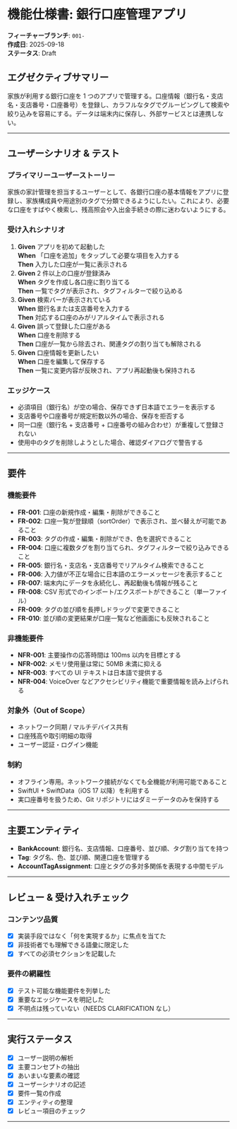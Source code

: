# 機能仕様書: 銀行口座管理アプリ

**フィーチャーブランチ**: `001-`  
**作成日**: 2025-09-18  
**ステータス**: Draft

## エグゼクティブサマリー

家族が利用する銀行口座を 1 つのアプリで管理する。口座情報（銀行名・支店名・支店番号・口座番号）を登録し、カラフルなタグでグルーピングして検索や絞り込みを容易にする。データは端末内に保存し、外部サービスとは連携しない。

---

## ユーザーシナリオ & テスト

### プライマリーユーザーストーリー

家族の家計管理を担当するユーザーとして、各銀行口座の基本情報をアプリに登録し、家族構成員や用途別のタグで分類できるようにしたい。これにより、必要な口座をすばやく検索し、残高照会や入出金手続きの際に迷わないようにする。

### 受け入れシナリオ

1. **Given** アプリを初めて起動した  
   **When** 「口座を追加」をタップして必要な項目を入力する  
   **Then** 入力した口座が一覧に表示される
2. **Given** 2 件以上の口座が登録済み  
   **When** タグを作成し各口座に割り当てる  
   **Then** 一覧でタグが表示され、タグフィルターで絞り込める
3. **Given** 検索バーが表示されている  
   **When** 銀行名または支店番号を入力する  
   **Then** 対応する口座のみがリアルタイムで表示される
4. **Given** 誤って登録した口座がある  
   **When** 口座を削除する  
   **Then** 口座が一覧から除去され、関連タグの割り当ても解除される
5. **Given** 口座情報を更新したい  
   **When** 口座を編集して保存する  
   **Then** 一覧に変更内容が反映され、アプリ再起動後も保持される

### エッジケース

- 必須項目（銀行名）が空の場合、保存できず日本語でエラーを表示する
- 支店番号や口座番号が規定桁数以外の場合、保存を拒否する
- 同一口座（銀行名 + 支店番号 + 口座番号の組み合わせ）が重複して登録されない
- 使用中のタグを削除しようとした場合、確認ダイアログで警告する

---

## 要件

### 機能要件

- **FR-001**: 口座の新規作成・編集・削除ができること
- **FR-002**: 口座一覧が登録順（sortOrder）で表示され、並べ替えが可能であること
- **FR-003**: タグの作成・編集・削除ができ、色を選択できること
- **FR-004**: 口座に複数タグを割り当てられ、タグフィルターで絞り込みできること
- **FR-005**: 銀行名・支店名・支店番号でリアルタイム検索できること
- **FR-006**: 入力値が不正な場合に日本語のエラーメッセージを表示すること
- **FR-007**: 端末内にデータを永続化し、再起動後も情報が残ること
- **FR-008**: CSV 形式でのインポート/エクスポートができること（単一ファイル）
- **FR-009**: タグの並び順を長押しドラッグで変更できること
- **FR-010**: 並び順の変更結果が口座一覧など他画面にも反映されること

### 非機能要件

- **NFR-001**: 主要操作の応答時間は 100ms 以内を目標とする
- **NFR-002**: メモリ使用量は常に 50MB 未満に抑える
- **NFR-003**: すべての UI テキストは日本語で提供する
- **NFR-004**: VoiceOver などアクセシビリティ機能で重要情報を読み上げられる

### 対象外（Out of Scope）

- ネットワーク同期 / マルチデバイス共有
- 口座残高や取引明細の取得
- ユーザー認証・ログイン機能

### 制約

- オフライン専用。ネットワーク接続がなくても全機能が利用可能であること
- SwiftUI + SwiftData（iOS 17 以降）を利用する
- 実口座番号を扱うため、Git リポジトリにはダミーデータのみを保持する

---

## 主要エンティティ

- **BankAccount**: 銀行名、支店情報、口座番号、並び順、タグ割り当てを持つ
- **Tag**: タグ名、色、並び順、関連口座を管理する
- **AccountTagAssignment**: 口座とタグの多対多関係を表現する中間モデル

---

## レビュー & 受け入れチェック

### コンテンツ品質

- [x] 実装手段ではなく「何を実現するか」に焦点を当てた
- [x] 非技術者でも理解できる語彙に限定した
- [x] すべての必須セクションを記載した

### 要件の網羅性

- [x] テスト可能な機能要件を列挙した
- [x] 重要なエッジケースを明記した
- [x] 不明点は残っていない（NEEDS CLARIFICATION なし）

---

## 実行ステータス

- [x] ユーザー説明の解析
- [x] 主要コンセプトの抽出
- [x] あいまいな要素の確認
- [x] ユーザーシナリオの記述
- [x] 要件一覧の作成
- [x] エンティティの整理
- [x] レビュー項目のチェック

---
